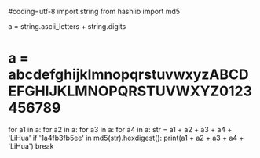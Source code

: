 #coding=utf-8
import string
from hashlib import md5

a = string.ascii_letters + string.digits
# a = abcdefghijklmnopqrstuvwxyzABCDEFGHIJKLMNOPQRSTUVWXYZ0123456789

for a1 in a:
    for a2 in a:
        for a3 in a:
            for a4 in a:
                str = a1 + a2 + a3 + a4 + 'LiHua'
                if '1a4fb3fb5ee' in md5(str).hexdigest():
                    print(a1 + a2 + a3 + a4 + 'LiHua')
                    break

